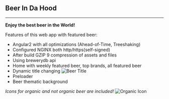 Beer In Da Hood
---------------


----------


**Enjoy the best beer in the World!**

Features of this web app with featured beer:
- Angular2 with all optimizations (Ahead-of-Time, Treeshaking)
- Configured NGINX both http/https(self-signed)
- After build GZIP 9 compression of assets and files
- Using brewerydb api
- Home with weekly featured beer, top brands, all featured beer
- Dynamic title changing ![Beer Title](http://puu.sh/tFLm1/9f8b67b669.png)
- Preloader
- Beer thematic background

*Icons for organic and not organic beer are included!* ![Organic Icon](http://puu.sh/tFLva/3d669b9d08.png)
